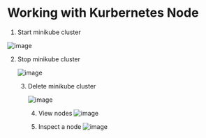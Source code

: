 # **Working with Kurbernetes Node**

1. Start minikube cluster

![image](https://github.com/user-attachments/assets/74c112a6-e625-4c67-b7bc-ebf9ca603a70)

2. Stop minikube cluster

   ![image](https://github.com/user-attachments/assets/4217ac33-71b7-4be6-a011-0be62963b2d8)

   3. Delete minikube cluster

      ![image](https://github.com/user-attachments/assets/62788d5b-6c8a-4427-bc66-18968d9d8506)

      4. View nodes
         ![image](https://github.com/user-attachments/assets/5a866a0c-4f00-4609-a8e9-bce295a52e48)

     
      5. Inspect a node
         ![image](https://github.com/user-attachments/assets/37b70c25-8f33-404a-8c08-84e6f2626391)
 






